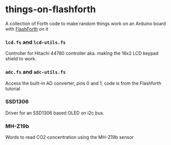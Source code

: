 # things-on-flashforth

A collection of Forth code to make random things work on an Arduino
board with [FlashForth](https://flashforth.com/) on it

### `lcd.fs` and `lcd-utils.fs`

Controller for Hitachi 44780 controller aka. making the 16x2 LCD
keypad shield to work. 

### `adc.fs` and `adc-utils.fs`

Access the built-in AD converter, pins 0 and 1, code is from the Flashforth tutorial

### SSD1306

Driver for an SSD1306 based OLED on i2c bus.

### MH-Z19b

Words to read CO2 concentration using the MH-Z19b sensor
